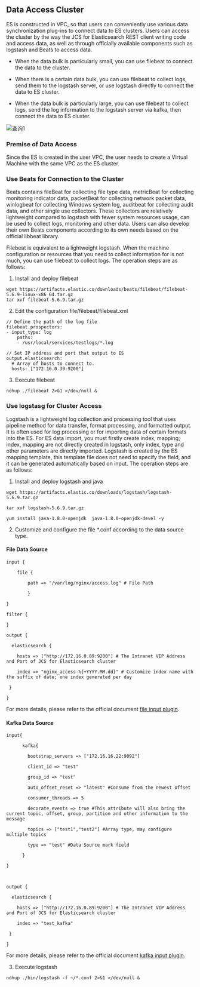 ## Data Access Cluster

ES is constructed in VPC, so that users can conveniently use various data synchronization plug-ins to connect data to ES clusters. Users can access the cluster by the way the JCS for Elasticsearch REST client writing code and access data, as well as through officially available components such as logstash and Beats to access data.


 * When the data bulk is particularly small, you can use filebeat to connect the data to the cluster.

 * When there is a certain data bulk, you can use filebeat to collect logs, send them to the logstash server, or use logstash directly to connect the data to ES cluster.

 * When the data bulk is particularly large, you can use filebeat to collect logs, send the log information to the logstash server via kafka, then connect the data to ES cluster.

![查询1](https://github.com/jdcloudcom/cn/blob/Elasticsearch/image/Internet-Middleware/JCS%20for%20Elasticsearch/logstash.png)

### Premise of Data Access
Since the ES is created in the user VPC, the user needs to create a Virtual Machine with the same VPC as the ES cluster.

### Use Beats for Connection to the Cluster
Beats contains fileBeat for collecting file type data, metricBeat for collecting monitoring indicator data, packetBeat for collecting network packet data, winlogbeat for collecting Windows system log, auditbeat for collecting audit data, and other single use collectors. These collectors are relatively lightweight compared to logstash with fewer system resources usage, can be used to collect logs, monitoring and other data. Users can also develop their own Beats components according to its own needs based on the official libbeat library.</br>

Filebeat is equivalent to a lightweight logstash. When the machine configuration or resources that you need to collect information for is not much, you can use filebeat to collect logs. The operation steps are as follows:</br>

1. Install and deploy filebeat

```
wget https://artifacts.elastic.co/downloads/beats/filebeat/filebeat-5.6.9-linux-x86_64.tar.gz
tar xvf filebeat-5.6.9.tar.gz
```

2. Edit the configuration file/filebeat/filebeat.xml

```
// Define the path of the log file
filebeat.prospectors:
- input_type: log
    paths:
    - /usr/local/services/testlogs/*.log
 
// Set IP address and port that output to ES
output.elasticsearch:
  # Array of hosts to connect to.
  hosts: ["172.16.0.39:9200"]
  ```
  
3. Execute filebeat

```
nohup ./filebeat 2>&1 >/dev/null &
```

### Use logstasg for Cluster Access
Logstash is a lightweight log collection and processing tool that uses pipeline method for data transfer, format processing, and formatted output. It is often used for log processing or for importing data of certain formats into the ES. For ES data import, you must firstly create index, mapping; index, mapping are not directly created in logstash, only index, type and other parameters are directly imported. Logstash is created by the ES mapping template, this template file does not need to specify the field, and it can be generated automatically based on input. The operation steps are as follows:

1. Install and deploy logstash and java</br>
 
 ```
wget https://artifacts.elastic.co/downloads/logstash/logstash-5.6.9.tar.gz

tar xvf logstash-5.6.9.tar.gz

yum install java-1.8.0-openjdk  java-1.8.0-openjdk-devel -y
```

2. Customize and configure the file *.conf according to the data source type.

#### File Data Source 

```
input {

    file {

        path => "/var/log/nginx/access.log" # File Path

        }

}

filter {

}

output {

  elasticsearch {

    hosts => ["http://172.16.0.89:9200"] # The Intranet VIP Address and Port of JCS for Elasticsearch cluster

    index => "nginx_access-%{+YYYY.MM.dd}" # Customize index name with the suffix of date; one index generated per day

 }

}
```


For more details, please refer to the official document [file input plugin](https://www.elastic.co/guide/en/logstash/5.6/plugins-inputs-file.html).</br>

#### Kafka Data Source
```
input{

      kafka{

        bootstrap_servers => ["172.16.16.22:9092"]

        client_id => "test"

        group_id => "test"

        auto_offset_reset => "latest" #Consume from the newest offset

        consumer_threads => 5

        decorate_events => true #This attribute will also bring the current topic, offset, group, partition and other information to the message

        topics => ["test1","test2"] #Array type, may configure multiple topics

        type => "test" #Data Source mark field

      }

}



output {

  elasticsearch {

    hosts => ["http://172.16.0.89:9200"] # The Intranet VIP Address and Port of JCS for Elasticsearch cluster

    index => "test_kafka"

 }

}
```


For more details, please refer to the official document [kafka input plugin](https://www.elastic.co/guide/en/logstash/5.6/plugins-inputs-kafka.html).</br>

3. Execute logstash</br>

```
nohup ./bin/logstash -f ~/*.conf 2>&1 >/dev/null &
```
